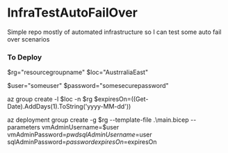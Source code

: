 # InfraTestAutoFailOver
Simple repo mostly of automated infrastructure so I can test some auto fail over scenarios

### To Deploy
$rg="resourcegroupname"
$loc="AustrraliaEast"

$user="someuser"
$password="somesecurepassword"

az group create -l $loc -n $rg
$expiresOn=((Get-Date).AddDays(1).ToString('yyyy-MM-dd'))

az deployment group create -g $rg --template-file .\main.bicep --parameters vmAdminUsername=$user vmAdminPassword=$pwd sqlAdminUsername=$user sqlAdminPassword=$password expiresOn=$expiresOn
